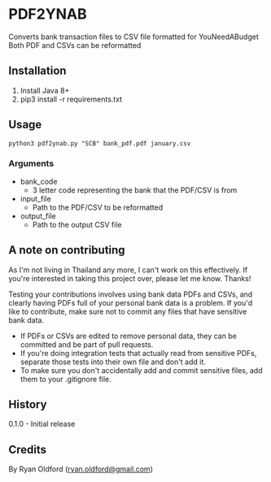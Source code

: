 # PDF2YNAB

Converts bank transaction files to CSV file formatted for YouNeedABudget
Both PDF and CSVs can be reformatted

## Installation

1. Install Java 8+
2. pip3 install -r requirements.txt

## Usage

`python3 pdf2ynab.py "SCB" bank_pdf.pdf january.csv`

### Arguments
- bank_code
	- 3 letter code representing the bank that the PDF/CSV is from
- input_file
	- Path to the PDF/CSV to be reformatted
- output_file
	- Path to the output CSV file

## A note on contributing
As I'm not living in Thailand any more, I can't work on this effectively. If you're interested in taking this project over, please let me know. Thanks!

Testing your contributions involves using bank data PDFs and CSVs, and clearly having PDFs full of your personal bank data is a problem.
If you'd like to contribute, make sure not to commit any files that have sensitive bank data.
- If PDFs or CSVs are edited to remove personal data, they can be committed and be part of pull requests.
- If you're doing integration tests that actually read from sensitive PDFs, separate those tests into their own file and don't add it.
- To make sure you don't accidentally add and commit sensitive files, add them to your .gitignore file.

## History

0.1.0 - Initial release

## Credits

By Ryan Oldford (ryan.oldford@gmail.com)

